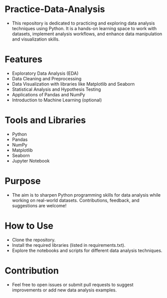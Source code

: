 # Practice-Data-Analysis
- This repository is dedicated to practicing and exploring data analysis techniques using Python. It is a hands-on learning space to work with datasets, implement analysis workflows, and enhance data manipulation and visualization skills.

# Features
- Exploratory Data Analysis (EDA)
- Data Cleaning and Preprocessing
- Data Visualization with libraries like Matplotlib and Seaborn
- Statistical Analysis and Hypothesis Testing
- Applications of Pandas and NumPy
- Introduction to Machine Learning (optional)

# Tools and Libraries
- Python
- Pandas
- NumPy
- Matplotlib
- Seaborn
- Jupyter Notebook

# Purpose
- The aim is to sharpen Python programming skills for data analysis while working on real-world datasets. Contributions, feedback, and suggestions are welcome!

# How to Use
- Clone the repository.
- Install the required libraries (listed in requirements.txt).
- Explore the notebooks and scripts for different data analysis techniques.

# Contribution
- Feel free to open issues or submit pull requests to suggest improvements or add new data analysis examples.



